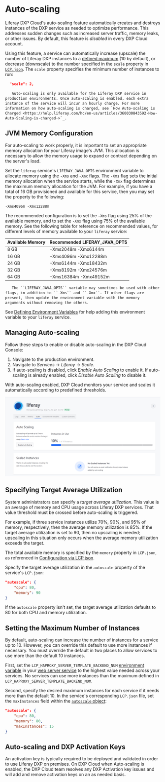 # Auto-scaling

Liferay DXP Cloud's auto-scaling feature automatically creates and destroys instances of the DXP service as needed to optimize performance. This addresses sudden changes such as increased server traffic, memory leaks, or other issues. By default, this feature is *disabled* in every DXP Cloud account.

Using this feature, a service can automatically increase (upscale) the number of Liferay DXP instances to a [defined maximum](#setting-the-maximum-number-of-instances) (10 by default), or decrease (downscale) to the number specified in the `scale` property in [`LCP.json`](../reference/configuration-via-lcp-json.md). The `scale` property specifies the minimum number of instances to run:

```json
  "scale": 2,
```

```note::
   Auto-scaling is only available for the Liferay DXP service in production environments. Once auto-scaling is enabled, each extra instance of the service will incur an hourly charge. For more information on how auto-scaling is charged, see `How Auto-scaling is Charged <https://help.liferay.com/hc/en-us/articles/360030843592-How-Auto-Scaling-is-charged->`_.
```

## JVM Memory Configuration

For auto-scaling to work properly, it is important to set an appropriate memory allocation for your Liferay image's JVM. This allocation is necessary to allow the memory usage to expand or contract depending on the server's load.

Set the `liferay` service's `LIFERAY_JAVA_OPTS` environment variable to allocate memory using the `-Xms` and `-Xmx` flags. The `-Xms` flag sets the initial memory allocation when the service starts, while the `-Xmx` flag determines the maximum memory allocation for the JVM. For example, if you have a total of 16 GB provisioned and available for this service, then you may set the property to the following:

```
-Xms4096m -Xmx12288m
```

The recommended configuration is to set the `-Xms` flag using 25% of the available memory, and to set the `-Xmx` flag using 75% of the available memory. See the following table for reference on recommended values, for different levels of memory available to your `liferay` service:

| **Available Memory** | **Recommended LIFERAY_JAVA_OPTS** |
| --- | --- |
| 8 GB | -Xms2048m -Xmx6144m |
| 16 GB | -Xms4096m -Xmx12288m |
| 24 GB | -Xms6144m -Xmx18432m |
| 32 GB | -Xms8192m -Xmx24576m |
| 64 GB | -Xms16384m -Xmx49152m |

```note::
   The ``LIFERAY_JAVA_OPTS`` variable may sometimes be used with other flags, in addition to ``-Xms`` and ``-Xmx``. If other flags are present, then update the environment variable with the memory arguments without removing the others.
```

See [Defining Environment Variables](../reference/defining-environment-variables.md) for help adding this environment variable to your `liferay` service.

## Managing Auto-scaling

Follow these steps to enable or disable auto-scaling in the DXP Cloud Console:

1. Navigate to the production environment.
1. Navigate to *Services* &rarr; *Liferay* &rarr; *Scale*.
1. If auto-scaling is disabled, click *Enable Auto Scaling* to enable it. If auto-scaling is already enabled, click *Disable Auto Scaling* to disable it.

With auto-scaling enabled, DXP Cloud monitors your service and scales it automatically according to predefined thresholds.

![Figure 1: Enable or disable auto-scaling from your service's Scale tab.](./auto-scaling/images/01.png)

## Specifying Target Average Utilization

System administrators can specify a *target average utilization*. This value is an average of memory and CPU usage across Liferay DXP services. That value threshold must be crossed before auto-scaling is triggered.

For example, if three service instances utilize 70%, 90%, and 95% of memory, respectively, then the average memory utilization is 85%. If the target average
utilization is set to 90, then no upscaling is needed; upscaling in this situation only occurs when the average memory utilization exceeds the target.

The total available memory is specified by the `memory` property in `LCP.json`, as referenced in [Configuration via LCP.json](../reference/configuration-via-lcp-json.md).

Specify the target average utilization in the `autoscale` property of the service's `LCP.json`:

```json
"autoscale": {
    "cpu": 80,
    "memory": 90
}
```

If the `autoscale` property isn't set, the target average utilization defaults to 80 for both CPU and memory utilization.

## Setting the Maximum Number of Instances

By default, auto-scaling can increase the number of instances for a service up to 10. However, you can override this default to use more instances if necessary. You must override the default in two places to allow services to use more than the default 10 instances.

First, set the `LCP_HAPROXY_SERVER_TEMPLATE_BACKEND_NUM` [environment variable](../reference/defining-environment-variables.md) in your [web server service](../platform-services/web-server-service.md) to the highest value needed across your services. No services can use more instances than the maximum defined in `LCP_HAPROXY_SERVER_TEMPLATE_BACKEND_NUM`.

Second, specify the desired maximum instances for each service if it needs more than the default 10. In the service's corresponding `LCP.json` file, set the `maxInstances` field within the [`autoscale` object](#specifying-target-average-utilization):

```json
"autoscale": {
    "cpu": 80,
    "memory": 80,
    "maxInstances": 15
}
```

## Auto-scaling and DXP Activation Keys

An activation key is typically required to be deployed and validated in order to use Liferay DXP on premises. On DXP Cloud when Auto-scaling is enabled, the DXP Cloud team resolves any DXP Activation key issues and will add and remove activation keys on an as needed basis.
